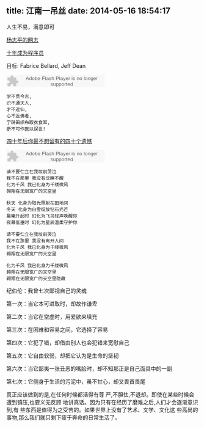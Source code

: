 title: 江南一吊丝
date: 2014-05-16 18:54:17
---

人生不易，满意即可

[杨志平的网志](http://www.yangzhiping.com/psy/guid3.html)

[十年成为程序员](http://www.nowamagic.net/librarys/veda/detail/2598)

目标: Fabrice Bellard, Jeff Dean

<embed src="http://www.xiami.com/widget/0_1771203209/singlePlayer.swf" type="application/x-shockwave-flash" width="257" height="33" wmode="transparent"></embed>

    学不贯今古,
    识不通天人,
    才不近仙,
    心不近佛者,
    宁耕田织布取衣食耳,
    断不可作医以误世!

[四十年后你最不想留有的四十个遗憾](http://article.yeeyan.org/view/477079/411663)

<embed src="http://www.xiami.com/widget/0_3603401/singlePlayer.swf" type="application/x-shockwave-flash" width="257" height="33" wmode="transparent"></embed>

    请不要伫立在我坟前哭泣 
    我不在那里 我没有沈睡不醒 
    化为千风 我已化身为千缕微风 
    翱翔在无限宽广的天空里 
    
    秋天 化身为阳光照射在田地间 
    冬天 化身为白雪绽放钻石光芒 
    晨曦升起时 幻化为飞鸟轻声唤醒你 
    夜幕低垂时 幻化为星辰温柔守护你 
    
    请不要伫立在我坟前哭泣 
    我不在那里 我没有离开人间 
    化为千风 我已化身为千缕微风 
    翱翔在无限宽广的天空里 

    化为千风 我已化身为千缕微风 
    翱翔在无限宽广的天空里 
    翱翔在无限宽广的天空里隐藏


纪伯伦：我曾七次鄙视自己的灵魂

第一次：当它本可进取时，却故作谦卑

第二次：当它在空虚时，用爱欲来填充

第三次：在困难和容易之间，它选择了容易

第四次：它犯了错，却借由别人也会犯错来宽慰自己

第五次：它自由软弱，却把它认为是生命的坚韧

第六次：当它鄙夷一张丑恶的嘴脸时，却不知那正是自己面具中的一副

第七次：它侧身于生活的污泥中，虽不甘心，却又畏首畏尾



真正应该做到的是,在任何时候都活得有尊
严,不胆怯,不退却。即使在某些时候会遭到镇压,也要义无反顾
地讲真话。因为只有在经历了磨难之后,人们才会逐渐意识到,有
些东西是值得为之受苦的。如果世界上没有了艺术、文学、文化这
些高尚的事物,那么我们就只剩下疲于奔命的日常生活了。


